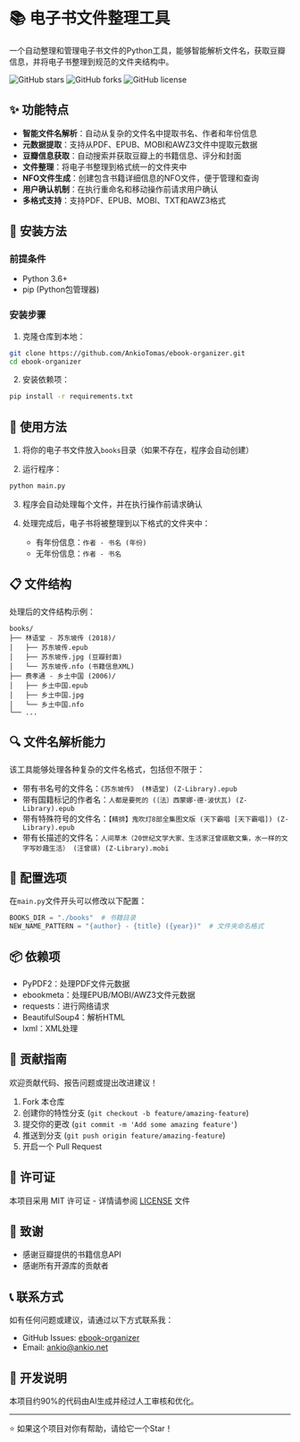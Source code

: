 # 📚 电子书文件整理工具

一个自动整理和管理电子书文件的Python工具，能够智能解析文件名，获取豆瓣信息，并将电子书整理到规范的文件夹结构中。

![GitHub stars](https://img.shields.io/github/stars/AnkioTomas/ebook-organizer?style=social)
![GitHub forks](https://img.shields.io/github/forks/AnkioTomas/ebook-organizer?style=social)
![GitHub license](https://img.shields.io/github/license/AnkioTomas/ebook-organizer)

## ✨ 功能特点

- **智能文件名解析**：自动从复杂的文件名中提取书名、作者和年份信息
- **元数据提取**：支持从PDF、EPUB、MOBI和AWZ3文件中提取元数据
- **豆瓣信息获取**：自动搜索并获取豆瓣上的书籍信息、评分和封面
- **文件整理**：将电子书整理到格式统一的文件夹中
- **NFO文件生成**：创建包含书籍详细信息的NFO文件，便于管理和查询
- **用户确认机制**：在执行重命名和移动操作前请求用户确认
- **多格式支持**：支持PDF、EPUB、MOBI、TXT和AWZ3格式

## 🔧 安装方法

### 前提条件

- Python 3.6+
- pip (Python包管理器)

### 安装步骤

1. 克隆仓库到本地：

```bash
git clone https://github.com/AnkioTomas/ebook-organizer.git
cd ebook-organizer
```

2. 安装依赖项：

```bash
pip install -r requirements.txt
```

## 📖 使用方法

1. 将你的电子书文件放入`books`目录（如果不存在，程序会自动创建）

2. 运行程序：

```bash
python main.py
```

3. 程序会自动处理每个文件，并在执行操作前请求确认

4. 处理完成后，电子书将被整理到以下格式的文件夹中：
   - 有年份信息：`作者 - 书名 (年份)`
   - 无年份信息：`作者 - 书名`

## 📋 文件结构

处理后的文件结构示例：

```
books/
├── 林语堂 - 苏东坡传 (2018)/
│   ├── 苏东坡传.epub
│   ├── 苏东坡传.jpg (豆瓣封面)
│   └── 苏东坡传.nfo (书籍信息XML)
├── 费孝通 - 乡土中国 (2006)/
│   ├── 乡土中国.epub
│   ├── 乡土中国.jpg
│   └── 乡土中国.nfo
└── ...
```

## 🔍 文件名解析能力

该工具能够处理各种复杂的文件名格式，包括但不限于：

- 带有书名号的文件名：`《苏东坡传》 (林语堂) (Z-Library).epub`
- 带有国籍标记的作者名：`人都是要死的 (〔法〕西蒙娜·德·波伏瓦) (Z-Library).epub`
- 带有特殊符号的文件名：`【精排】鬼吹灯8部全集图文版 (天下霸唱 [天下霸唱]) (Z-Library).epub`
- 带有长描述的文件名：`人间草木（20世纪文学大家、生活家汪曾祺散文集，水一样的文字写妙趣生活） (汪曾祺) (Z-Library).mobi`

## 📝 配置选项

在`main.py`文件开头可以修改以下配置：

```python
BOOKS_DIR = "./books"  # 书籍目录
NEW_NAME_PATTERN = "{author} - {title} ({year})"  # 文件夹命名格式
```

## 📦 依赖项

- PyPDF2：处理PDF文件元数据
- ebookmeta：处理EPUB/MOBI/AWZ3文件元数据
- requests：进行网络请求
- BeautifulSoup4：解析HTML
- lxml：XML处理

## 🤝 贡献指南

欢迎贡献代码、报告问题或提出改进建议！

1. Fork 本仓库
2. 创建你的特性分支 (`git checkout -b feature/amazing-feature`)
3. 提交你的更改 (`git commit -m 'Add some amazing feature'`)
4. 推送到分支 (`git push origin feature/amazing-feature`)
5. 开启一个 Pull Request

## 📄 许可证

本项目采用 MIT 许可证 - 详情请参阅 [LICENSE](LICENSE) 文件

## 🙏 致谢

- 感谢豆瓣提供的书籍信息API
- 感谢所有开源库的贡献者

## 📞 联系方式

如有任何问题或建议，请通过以下方式联系我：

- GitHub Issues: [ebook-organizer](https://github.com/AnkioTomas/ebook-organizer/issues)
- Email: ankio@ankio.net


## 🤖 开发说明

本项目约90%的代码由AI生成并经过人工审核和优化。

---

⭐ 如果这个项目对你有帮助，请给它一个Star！ 